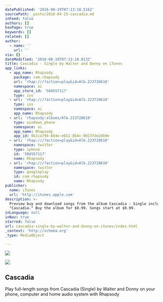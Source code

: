 ```yaml
---
datePublished: '2016-08-19T07:13:18.516Z'
sourcePath: _posts/2016-04-25-cascadia.md
inFeed: false
authors: []
hasPage: true
keywords: []
related: []
author:
  - name: ''
    url: ''
via: {}
dateModified: '2016-08-19T07:13:18.013Z'
title: Cascadia - Single by Walter and Donny on iTunes
app_links:
  - app_name: Rhapsody
    package: com.rhapsody
    url: 'rhap:///?action=play&id=Alb.223728610'
    namespace: ai
    app_store_id: '584557117'
    type: ios
  - url: 'rhap:///?action=play&id=Alb.223728610'
    type: ios
    namespace: ai
    app_name: Rhapsody
  - url: 'rhapsody:albums/Alb.223728610'
    type: windows_phone
    namespace: ai
    app_name: Rhapsody
    app_id: 0b1ca794-884e-e011-854c-00237de2db9e
  - url: 'rhap:///?action=play&id=Alb.223728610'
    namespace: twitter
    type: iphone
    id: '584557117'
    name: Rhapsody
  - url: 'rhap:///?action=play&id=Alb.223728610'
    namespace: twitter
    type: googleplay
    id: com.rhapsody
    name: Rhapsody
publisher:
  name: iTunes
  url: 'http://itunes.apple.com'
description: >-
  Preview buy and download songs from the album Cascadia - Single including
  "Cascadia." Buy the album for $0.99. Songs start at $0.99.
inLanguage: null
inNav: true
starred: false
url: cascadia-single-by-walter-and-donny-on-itunes/index.html
_context: 'http://schema.org'
_type: MediaObject

---
```

![](https://the-grid-user-content.s3-us-west-2.amazonaws.com/74bc0c93-c64a-4625-b486-c0504434343c.svg)

<article style=""><img src="https://s3-us-west-2.amazonaws.com/the-grid-img/p/07e5ca308decc928f35cb6c141d920892c4cc55b.jpg" /><h1>Cascadia</h1><p>Play full-length songs from Cascadia (Single) by Walter and Donny on your phone, computer and home audio system with Rhapsody</p></article>